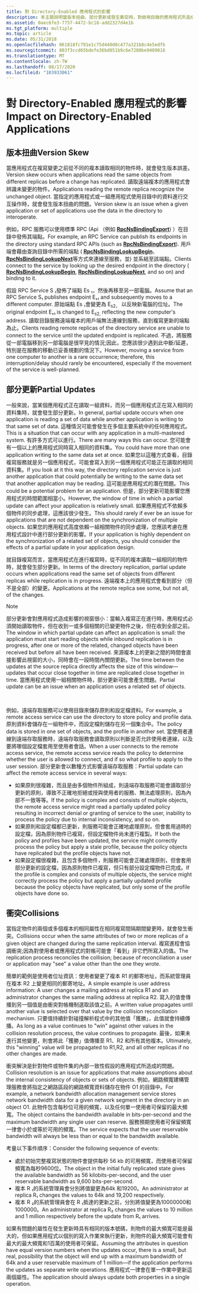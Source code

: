 ```yaml
---
title: 對 Directory-Enabled 應用程式的影響
description: 本主題說明當版本扭曲、部分更新或發生衝突時，對啟用目錄的應用程式所造成的影響。
ms.assetid: 0aec6fe3-7757-4472-bc18-add2327d4e1b
ms.tgt_platform: multiple
ms.topic: article
ms.date: 05/31/2018
ms.openlocfilehash: 061818fc791e1c75d440d0c477a321b8c4e5edfb
ms.sourcegitcommit: 803f3ccd65bdefe36bd851b9c6e7280be9489016
ms.translationtype: MT
ms.contentlocale: zh-TW
ms.lasthandoff: 08/17/2020
ms.locfileid: "103933061"
---
```

# <a name="impact-on-directory-enabled-applications"></a><span data-ttu-id="d6d84-103">對 Directory-Enabled 應用程式的影響</span><span class="sxs-lookup"><span data-stu-id="d6d84-103">Impact on Directory-Enabled Applications</span></span>

## <a name="version-skew"></a><span data-ttu-id="d6d84-104">版本扭曲</span><span class="sxs-lookup"><span data-stu-id="d6d84-104">Version Skew</span></span>

<span data-ttu-id="d6d84-105">當應用程式在複寫變更之前從不同的複本讀取相同的物件時，就會發生版本誤差。</span><span class="sxs-lookup"><span data-stu-id="d6d84-105">Version skew occurs when applications read the same objects from different replicas before a change has replicated.</span></span> <span data-ttu-id="d6d84-106">讀取遠端複本的應用程式會辨識未變更的物件。</span><span class="sxs-lookup"><span data-stu-id="d6d84-106">Applications reading the remote replica recognize the unchanged object.</span></span> <span data-ttu-id="d6d84-107">當指定的應用程式或一組應用程式使用目錄中的資料進行交互操作時，就會發生版本扭曲的問題。</span><span class="sxs-lookup"><span data-stu-id="d6d84-107">Version skew is an issue when a given application or set of applications use the data in the directory to interoperate.</span></span>

<span data-ttu-id="d6d84-108">例如，RPC 服務可以使用標準 RPC (Api （例如 [**RpcNsBindingExport**](/windows/desktop/api/rpcnsi/nf-rpcnsi-rpcnsbindingexporta)) ）在目錄中發佈其端點。</span><span class="sxs-lookup"><span data-stu-id="d6d84-108">For example, an RPC Service can publish its endpoints in the directory using standard RPC APIs (such as [**RpcNsBindingExport**](/windows/desktop/api/rpcnsi/nf-rpcnsi-rpcnsbindingexporta)).</span></span> <span data-ttu-id="d6d84-109">用戶端會藉由查詢目錄中所需的端點 ( [**RpcNsBindingLookupBegin**](/windows/desktop/api/rpcnsi/nf-rpcnsi-rpcnsbindinglookupbegina)、 [**RpcNsBindingLookupNext**](/windows/desktop/api/rpcnsi/nf-rpcnsi-rpcnsbindinglookupnext)等方式來連線至服務，並) 並系結至該端點。</span><span class="sxs-lookup"><span data-stu-id="d6d84-109">Clients connect to the service by looking up the desired endpoint in the directory ( [**RpcNsBindingLookupBegin**](/windows/desktop/api/rpcnsi/nf-rpcnsi-rpcnsbindinglookupbegina), [**RpcNsBindingLookupNext**](/windows/desktop/api/rpcnsi/nf-rpcnsi-rpcnsbindinglookupnext), and so on) and binding to it.</span></span>

<span data-ttu-id="d6d84-110">假設 RPC Service S ₁發佈了端點 Es ₁，然後再移至另一部電腦。</span><span class="sxs-lookup"><span data-stu-id="d6d84-110">Assume that an RPC Service S₁ publishes endpoint Eₛ₁ and subsequently moves to a different computer.</span></span> <span data-ttu-id="d6d84-111">原始端點 Es ₁會變更為 E<sub>s2，</sub> 以反映新電腦的位址。</span><span class="sxs-lookup"><span data-stu-id="d6d84-111">The original endpoint Eₛ₁ is changed to E<sub>s2,</sub> reflecting the new computer's address.</span></span> <span data-ttu-id="d6d84-112">讀取目錄服務遠端複本的用戶端無法連線到服務，直到複寫更新的端點為止。</span><span class="sxs-lookup"><span data-stu-id="d6d84-112">Clients reading remote replicas of the directory service are unable to connect to the service until the updated endpoint is replicated.</span></span> <span data-ttu-id="d6d84-113">不過，將服務從一部電腦移到另一部電腦是很罕見的情況;因此，您應該很少遇到此中斷/延遲，特別是在服務的移動已妥善規劃的情況下。</span><span class="sxs-lookup"><span data-stu-id="d6d84-113">However, moving a service from one computer to another is a rare occurrence; therefore, this interruption/delay should rarely be encountered, especially if the movement of the service is well-planned.</span></span>

## <a name="partial-updates"></a><span data-ttu-id="d6d84-114">部分更新</span><span class="sxs-lookup"><span data-stu-id="d6d84-114">Partial Updates</span></span>

<span data-ttu-id="d6d84-115">一般來說，當某個應用程式正在讀取一組資料，而另一個應用程式正在寫入相同的資料集時，就會發生部分更新。</span><span class="sxs-lookup"><span data-stu-id="d6d84-115">In general, partial update occurs when one application is reading a set of data while another application is writing to that same set of data.</span></span> <span data-ttu-id="d6d84-116">這種情況可能會發生在多個主要系統中的任何應用程式。</span><span class="sxs-lookup"><span data-stu-id="d6d84-116">This is a situation that can occur with any application in a multi-mastered system.</span></span> <span data-ttu-id="d6d84-117">有許多方式可以進行。</span><span class="sxs-lookup"><span data-stu-id="d6d84-117">There are many ways this can occur.</span></span> <span data-ttu-id="d6d84-118">您可能會有一個以上的應用程式同時寫入相同的資料集。</span><span class="sxs-lookup"><span data-stu-id="d6d84-118">You could have more than one application writing to the same data set at once.</span></span> <span data-ttu-id="d6d84-119">如果您以這種方式查看，目錄複寫服務就是另一個應用程式，可能會寫入到另一個應用程式可能正在讀取的相同資料集。</span><span class="sxs-lookup"><span data-stu-id="d6d84-119">If you look at it this way, the directory replication service is just another application that could potentially be writing to the same data set that another application may be reading.</span></span> <span data-ttu-id="d6d84-120">這可能是應用程式的潛在問題。</span><span class="sxs-lookup"><span data-stu-id="d6d84-120">This could be a potential problem for an application.</span></span> <span data-ttu-id="d6d84-121">但是，部分更新可能影響您應用程式的時間範圍相當小。</span><span class="sxs-lookup"><span data-stu-id="d6d84-121">However, the window of time in which a partial update can affect your application is relatively small.</span></span> <span data-ttu-id="d6d84-122">如果應用程式不依賴多個物件的同步處理，這應該很少發生。</span><span class="sxs-lookup"><span data-stu-id="d6d84-122">This should rarely if ever be an issue for applications that are not dependent on the synchronization of multiple objects.</span></span> <span data-ttu-id="d6d84-123">如果您的應用程式高度依賴一組相關物件的同步處理，您應該考慮在應用程式設計中進行部分更新的影響。</span><span class="sxs-lookup"><span data-stu-id="d6d84-123">If your application is highly dependent on the synchronization of a related set of objects, you should consider the effects of a partial update in your application design.</span></span>

<span data-ttu-id="d6d84-124">就目錄複寫而言，當應用程式在進行複寫時，從不同的複本讀取一組相同的物件時，就會發生部分更新。</span><span class="sxs-lookup"><span data-stu-id="d6d84-124">In terms of the directory replication, partial update occurs when applications read the same set of objects from different replicas while replication is in progress.</span></span> <span data-ttu-id="d6d84-125">遠端複本上的應用程式會看到部分（但不是全部）的變更。</span><span class="sxs-lookup"><span data-stu-id="d6d84-125">Applications at the remote replica see some, but not all, of the changes.</span></span>

> [!Note]  
> <span data-ttu-id="d6d84-126">部分更新會對應用程式造成影響的視窗很小：當輸入複寫正在進行時，應用程式必須開始讀取物件，但在收到一或多個相關的已變更物件之後，但在收到全部之前。</span><span class="sxs-lookup"><span data-stu-id="d6d84-126">The window in which partial update can affect an application is small: the application must start reading objects while inbound replication is in progress, after one or more of the related, changed objects have been received but before all have been received.</span></span> <span data-ttu-id="d6d84-127">來源複本上的更新之間的時間會直接影響此視窗的大小，同時會在一段時間內關閉更新。</span><span class="sxs-lookup"><span data-stu-id="d6d84-127">The time between the updates at the source replica directly affects the size of this window—updates that occur close together in time are replicated close together in time.</span></span> <span data-ttu-id="d6d84-128">當應用程式使用一組相關物件時，部分更新可能會產生問題。</span><span class="sxs-lookup"><span data-stu-id="d6d84-128">Partial update can be an issue when an application uses a related set of objects.</span></span>

 

<span data-ttu-id="d6d84-129">例如，遠端存取服務可以使用目錄來儲存原則和設定檔資料。</span><span class="sxs-lookup"><span data-stu-id="d6d84-129">For example, a remote access service can use the directory to store policy and profile data.</span></span> <span data-ttu-id="d6d84-130">原則資料會儲存在一組物件中，而設定檔則儲存在另一個集合中。</span><span class="sxs-lookup"><span data-stu-id="d6d84-130">The policy data is stored in one set of objects, and the profile in another set.</span></span> <span data-ttu-id="d6d84-131">當使用者連線到遠端存取服務時，遠端存取服務會讀取原則以判斷是否允許使用者連線，以及要將哪個設定檔套用至使用者會話。</span><span class="sxs-lookup"><span data-stu-id="d6d84-131">When a user connects to the remote access service, the remote access service reads the policy to determine whether the user is allowed to connect, and if so what profile to apply to the user session.</span></span> <span data-ttu-id="d6d84-132">部分更新會以數種方式影響遠端存取服務：</span><span class="sxs-lookup"><span data-stu-id="d6d84-132">Partial update can affect the remote access service in several ways:</span></span>

-   <span data-ttu-id="d6d84-133">如果原則很複雜，而且是由多個物件所組成，則遠端存取服務可能會讀取部分更新的原則，導致不正確地拒絕或授與使用者的服務、無法處理原則，因為內部不一致等等。</span><span class="sxs-lookup"><span data-stu-id="d6d84-133">If the policy is complex and consists of multiple objects, the remote access service might read a partially updated policy resulting in incorrect denial or granting of service to the user, inability to process the policy due to internal inconsistency, and so on.</span></span>
-   <span data-ttu-id="d6d84-134">如果原則和設定檔都已更新，則服務可能會正確地處理原則，但會套用過時的設定檔，因為原則物件已複寫，但設定檔物件尚未進行複製。</span><span class="sxs-lookup"><span data-stu-id="d6d84-134">If both the policy and profiles have been updated, the service might correctly process the policy but apply a stale profile, because the policy objects have replicated but the profile objects have not.</span></span>
-   <span data-ttu-id="d6d84-135">如果設定檔很複雜，且包含多個物件，則服務可能會正確處理原則，但會套用部分更新的設定檔，因為原則物件已複寫，但只有部分設定檔物件已完成。</span><span class="sxs-lookup"><span data-stu-id="d6d84-135">If the profile is complex and consists of multiple objects, the service might correctly process the policy but apply a partially updated profile because the policy objects have replicated, but only some of the profile objects have done so.</span></span>

## <a name="collisions"></a><span data-ttu-id="d6d84-136">衝突</span><span class="sxs-lookup"><span data-stu-id="d6d84-136">Collisions</span></span>

<span data-ttu-id="d6d84-137">當指定物件的兩個或多個複本的相同屬性在相同複寫間隔期間變更時，就會發生衝突。</span><span class="sxs-lookup"><span data-stu-id="d6d84-137">Collisions occur when the same attributes of two or more replicas of a given object are changed during the same replication interval.</span></span> <span data-ttu-id="d6d84-138">複寫進程會協調衝突;因為對使用者或應用程式的對帳可能會「看到」非它們所寫入的值。</span><span class="sxs-lookup"><span data-stu-id="d6d84-138">The replication process reconciles the collision; because of reconciliation a user or application may "see" a value other than the one they wrote.</span></span>

<span data-ttu-id="d6d84-139">簡單的範例是使用者位址資訊：使用者變更了複本 R1 的郵寄地址，而系統管理員在複本 R2 上變更相同的郵寄地址。</span><span class="sxs-lookup"><span data-stu-id="d6d84-139">A simple example is user address information: A user changes a mailing address at replica R1 and an administrator changes the same mailing address at replica R2.</span></span> <span data-ttu-id="d6d84-140">寫入的值會傳播到另一個值是由衝突對帳機制選取該值之前。</span><span class="sxs-lookup"><span data-stu-id="d6d84-140">A written value propagates until another value is selected over that value by the collision reconciliation mechanism.</span></span> <span data-ttu-id="d6d84-141">只要值持續針對碰撞解析程式中的其他值「獲勝」，此值就會持續傳播。</span><span class="sxs-lookup"><span data-stu-id="d6d84-141">As long as a value continues to "win" against other values in the collision resolution process, the value continues to propagate.</span></span> <span data-ttu-id="d6d84-142">最後，如果未進行其他變更，則會將此「獲勝」值傳播至 R1、R2 和所有其他複本。</span><span class="sxs-lookup"><span data-stu-id="d6d84-142">Ultimately, this "winning" value will be propagated to R1,R2, and all other replicas if no other changes are made.</span></span>

<span data-ttu-id="d6d84-143">衝突解決是針對物件或物件集的內部一致性假設的應用程式所造成的問題。</span><span class="sxs-lookup"><span data-stu-id="d6d84-143">Collision resolution is an issue for applications that make assumptions about the internal consistency of objects or sets of objects.</span></span> <span data-ttu-id="d6d84-144">例如，網路頻寬建構管理服務會將指定之網路區段的網路頻寬資料儲存在物件 O1 的目錄中。</span><span class="sxs-lookup"><span data-stu-id="d6d84-144">For example, a network bandwidth allocation management service stores network bandwidth data for a given network segment in the directory in an object O1.</span></span> <span data-ttu-id="d6d84-145">此物件包含每秒位可用的頻寬，以及任何單一使用者可保留的最大頻寬。</span><span class="sxs-lookup"><span data-stu-id="d6d84-145">The object contains the bandwidth available in bits-per-second and the maximum bandwidth any single user can reserve.</span></span> <span data-ttu-id="d6d84-146">服務預期使用者可保留頻寬一律會小於或等於可用的頻寬。</span><span class="sxs-lookup"><span data-stu-id="d6d84-146">The service expects that the user reservable bandwidth will always be less than or equal to the bandwidth available.</span></span>

<span data-ttu-id="d6d84-147">考量以下事件順序：</span><span class="sxs-lookup"><span data-stu-id="d6d84-147">Consider the following sequence of events:</span></span>

-   <span data-ttu-id="d6d84-148">處於初始完整複寫狀態的物件會提供每秒 56 kb 的可用頻寬，而使用者可保留頻寬為每秒9600位。</span><span class="sxs-lookup"><span data-stu-id="d6d84-148">The object in the initial fully replicated state gives the available bandwidth as 56 kilobits-per-second, and the user reservable bandwidth as 9,600 bits-per-second.</span></span>
-   <span data-ttu-id="d6d84-149">複本 R ₁的系統管理員會分別將值變更為64k 和19200。</span><span class="sxs-lookup"><span data-stu-id="d6d84-149">An administrator at replica R₁ changes the values to 64k and 19,200 respectively.</span></span>
-   <span data-ttu-id="d6d84-150">複本 R ₂的系統管理員會在 R ₁抵達的更新之前，分別將值變更為10000000和1000000。</span><span class="sxs-lookup"><span data-stu-id="d6d84-150">An administrator at replica R₂ changes the values to 10 million and 1 million respectively before the update from R₁ arrives.</span></span>

<span data-ttu-id="d6d84-151">如果有問題的屬性在發生更新時具有相同的版本號碼，則物件的最大頻寬可能是最大的，但如果應用程式以個別的寫入作業來執行更新，則物件的最大頻寬可能會有最大的最大頻寬和1百萬的使用者可保留。</span><span class="sxs-lookup"><span data-stu-id="d6d84-151">Assuming the attributes in question have equal version numbers when the updates occur, there is a small, but real, possibility that the object will end up with a maximum bandwidth of 64k and a user reservable maximum of 1 million—if the application performs the updates as separate write operations.</span></span> <span data-ttu-id="d6d84-152">應用程式一律會在單一作業中更新這兩個屬性。</span><span class="sxs-lookup"><span data-stu-id="d6d84-152">The application should always update both properties in a single operation.</span></span>

 

 
